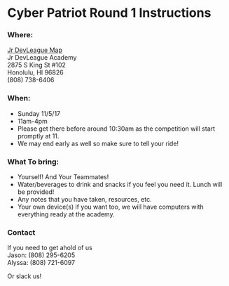 # Cyber Patriot Round 1 Instructions

### Where: <br> 
[Jr DevLeague Map](https://www.google.com/maps/place/Junior+DevLeague+Academy/@21.289398,-157.8195807,17z/data=!3m1!4b1!4m5!3m4!1s0x7c006d84cd957d25:0x9bbf3507ec93347f!8m2!3d21.289398!4d-157.817392?hl=en) <br>
Jr DevLeague Academy <br>
2875 S King St #102 <br>
Honolulu, HI 96826 <br>
(808) 738-6406 <br>

### When: <br>
- Sunday 11/5/17
- 11am-4pm 
- Please get there before around 10:30am as the competition will start promptly at 11.
- We may end early as well so make sure to tell your ride!

### What To bring: <br> 
- Yourself! And Your Teammates!
- Water/beverages to drink and snacks if you feel you need it. Lunch will be provided!
- Any notes that you have taken, resources, etc.
- Your own device(s) if you want too, we will have computers with everything ready at the academy.


### Contact <br>
If you need to get ahold of us <br>
Jason: (808) 295-6205 <br>
Alyssa: (808) 721-6097
 
Or slack us!
